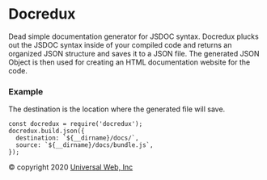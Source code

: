# Docredux
Dead simple documentation generator for JSDOC syntax. Docredux plucks out the JSDOC syntax inside of your compiled code and returns an organized JSON structure and saves it to a JSON file. The generated JSON Object is then used for creating an HTML documentation website for the code.  


### Example  
The destination is the location where the generated file will save.

~~~~
const docredux = require('docredux');
docredux.build.json({
  destination: `${__dirname}/docs/`,
  source: `${__dirname}/docs/bundle.js`,
});
~~~~
© copyright 2020 [Universal Web, Inc](https://universalweb.io)
